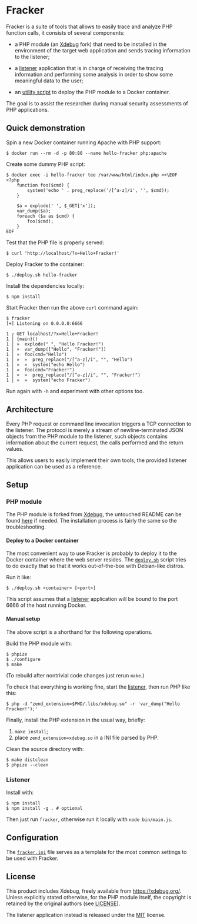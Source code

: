 # Fracker

Fracker is a suite of tools that allows to easily trace and analyze PHP function calls, it consists of several components:

- a PHP module (an [Xdebug][] fork) that need to be installed in the environment of the target web application and sends tracing information to the listener;

- a [listener](#listener) application that is in charge of receiving the tracing information and performing some analysis in order to show some meaningful data to the user;

- an [utility script](#deploy-to-a-docker-container) to deploy the PHP module to a Docker container.

The goal is to assist the researcher during manual security assessments of PHP applications.

## Quick demonstration

Spin a new Docker container running Apache with PHP support:

```console
$ docker run --rm -d -p 80:80 --name hello-fracker php:apache
```

Create some dummy PHP script:

```console
$ docker exec -i hello-fracker tee /var/www/html/index.php <<\EOF
<?php
    function foo($cmd) {
        system('echo ' . preg_replace('/[^a-z]/i', '', $cmd));
    }

    $a = explode(' ', $_GET['x']);
    var_dump($a);
    foreach ($a as $cmd) {
        foo($cmd);
    }
EOF
```

Test that the PHP file is properly served:

```console
$ curl 'http://localhost/?x=Hello+Fracker!'
```

Deploy Fracker to the container:

```console
$ ./deploy.sh hello-fracker
```

Install the dependencies locally:

```console
$ npm install
```

Start Fracker then run the above `curl` command again:

```console
$ fracker
[+] Listening on 0.0.0.0:6666

1 ┌ GET localhost/?x=Hello+Fracker!
1 │ {main}()
1 │ »  explode(" ", "Hello Fracker!")
1 │ »  var_dump(["Hello", "Fracker!"])
1 │ »  foo(cmd="Hello")
1 │ »  »  preg_replace("/[^a-z]/i", "", "Hello")
1 │ »  »  system("echo Hello")
1 │ »  foo(cmd="Fracker!")
1 │ »  »  preg_replace("/[^a-z]/i", "", "Fracker!")
1 │ »  »  system("echo Fracker")
```

Run again with `-h` and experiment with other options too.

## Architecture

Every PHP request or command line invocation triggers a TCP connection to the listener. The protocol is merely a stream of newline-terminated JSON objects from the PHP module to the listener, such objects contains information about the current request, the calls performed and the return values.

This allows users to easily implement their own tools; the provided listener application can be used as a reference.

<!-- TODO document the JSON objects -->

## Setup

### PHP module

The PHP module is forked from [Xdebug][], the untouched README can be found [here](README.rst) if needed. The installation process is fairly the same so the troubleshooting.

#### Deploy to a Docker container

The most convenient way to use Fracker is probably to deploy it to the Docker container where the web server resides. The [`deploy.sh`](deploy.sh) script tries to do exactly that so that it works out-of-the-box with Debian-like distros.

Run it like:

```console
$ ./deploy.sh <container> [<port>]
```

This script assumes that a [listener](#listener) application will be bound to the port 6666 of the host running Docker.

#### Manual setup

The above script is a shorthand for the following operations.

Build the PHP module with:

```console
$ phpize
$ ./configure
$ make
```

(To rebuild after nontrivial code changes just rerun `make`.)

To check that everything is working fine, start the [listener](#listener), then run PHP like this:

```console
$ php -d "zend_extension=$PWD/.libs/xdebug.so" -r 'var_dump("Hello Fracker!");'
```

Finally, install the PHP extension in the usual way, briefly:

1. `make install`;
2. place `zend_extension=xdebug.so` in a INI file parsed by PHP.

Clean the source directory with:

```console
$ make distclean
$ phpize --clean
```

### Listener

Install with:

```console
$ npm install
$ npm install -g . # optional
```

Then just run `fracker`, otherwise run it locally with `node bin/main.js`.

## Configuration

The [`fracker.ini`](fracker.ini) file serves as a template for the most common settings to be used with Fracker.

## License

This product includes Xdebug, freely available from <https://xdebug.org/>. Unless explicitly stated otherwise, for the PHP module itself, the copyright is retained by the original authors (see [LICENSE](LICENSE)).

The listener application instead is released under the [MIT](package.json) license.


[Xdebug]: https://github.com/xdebug/xdebug
